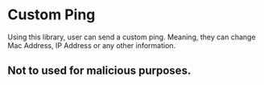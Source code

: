 # Custom Ping

Using this library, user can send a custom ping. Meaning, they can change Mac Address, IP Address or any other information.

## Not to used for malicious purposes.
